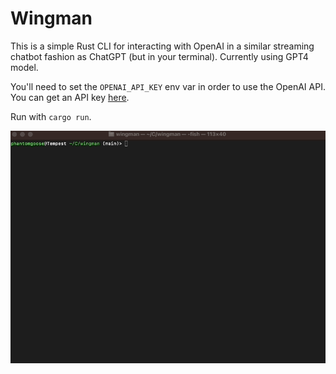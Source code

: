 # Wingman

This is a simple Rust CLI for interacting with OpenAI in a similar streaming chatbot fashion as ChatGPT (but in your
terminal). Currently using GPT4 model.

You'll need to set the `OPENAI_API_KEY` env var in order to use the OpenAI API. You can get an API
key [here](https://platform.openai.com/account/api-keys).

Run with `cargo run`.

![A gif showing a demo of the CLI](./demo.gif)
